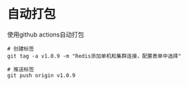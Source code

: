 # 自动打包

使用github actions自动打包

```shell
# 创建标签
git tag -a v1.0.9 -m "Redis添加单机和集群连接，配置表单中选择"

# 推送标签
git push origin v1.0.9
```